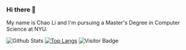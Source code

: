### Hi there 👋

My name is Chao Li and I'm pursuing a Master's Degree in Computer Science at NYU. 

<!--
**chaoli95/chaoli95** is a ✨ _special_ ✨ repository because its `README.md` (this file) appears on your GitHub profile.

Here are some ideas to get you started:

- 🔭 I’m currently working on ...
- 🌱 I’m currently learning ...
- 👯 I’m looking to collaborate on ...
- 🤔 I’m looking for help with ...
- 💬 Ask me about ...
- 📫 How to reach me: ...
- 😄 Pronouns: ...
- ⚡ Fun fact: ...
-->

![Github Stats](https://github-readme-stats.vercel.app/api?username=chaoli95&count_private=true&show_icons=true&include_all_commits=true)
[![Top Langs](https://github-readme-stats.vercel.app/api/top-langs/?username=chaoli95)](https://github.com/chaoli95/github-readme-stats)
![Visitor Badge](https://visitor-badge.laobi.icu/badge?page_id=chaoli95.chaoli95)
